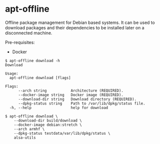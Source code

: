 # apt-offline

Offline package management for Debian based systems. It can be used to download packages and their dependencies to be installed later on a disconnected machine.

Pre-requisites:
* Docker

```
$ apt-offline download -h
Download

Usage:
  apt-offline download [flags]

Flags:
      --arch string           Architecture (REQUIRED).
      --docker-image string   Docker image (REQUIRED).
      --download-dir string   Download directory (REQUIRED).
      --dpkg-status string    Path to /var/lib/dpkg/status file.
  -h, --help                  help for download

```

```
$ apt-offline download \
    --download-dir build/download \
    --docker-image debian:stretch \
    --arch armhf \
    --dpkg-status testdata/var/lib/dpkg/status \
    alsa-utils
```

